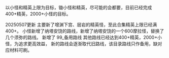 以小怪和精英上限为目标，锄小怪和精英，尽可能的会都要，目前已经完成400+精英，2000+小怪的目标。


20250507更新
主要新了增渊下宫、层岩的精英怪，至此合集精英上限已经满400+。
小怪新增了纳塔安饶的路线，新增了纳塔安饶的一个600摩拉怪，替换了几个须弥的路线。
新增了  99_备用路线  其他路线已经达到400+精英，2000+小怪，为追求更高效益，
新的路线会逐渐取代旧路线，该目录路线只作备用，缺对应材料可刷。




